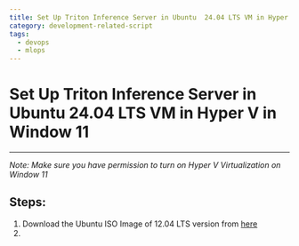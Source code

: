 ```yaml
---
title: Set Up Triton Inference Server in Ubuntu  24.04 LTS VM in Hyper V in Window 11
category: development-related-script
tags:
  - devops
  - mlops
---
```

# Set Up Triton Inference Server in Ubuntu 24.04 LTS VM in Hyper V in Window 11
---- 
*Note: Make sure you have permission to turn on Hyper V Virtualization on Window 11*
## Steps:

1. Download the Ubuntu ISO Image of 12.04 LTS version from [here](https://ubuntu.com/download/desktop)
2. 